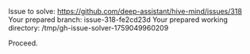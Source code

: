 Issue to solve: https://github.com/deep-assistant/hive-mind/issues/318
Your prepared branch: issue-318-fe2cd23d
Your prepared working directory: /tmp/gh-issue-solver-1759049960209

Proceed.